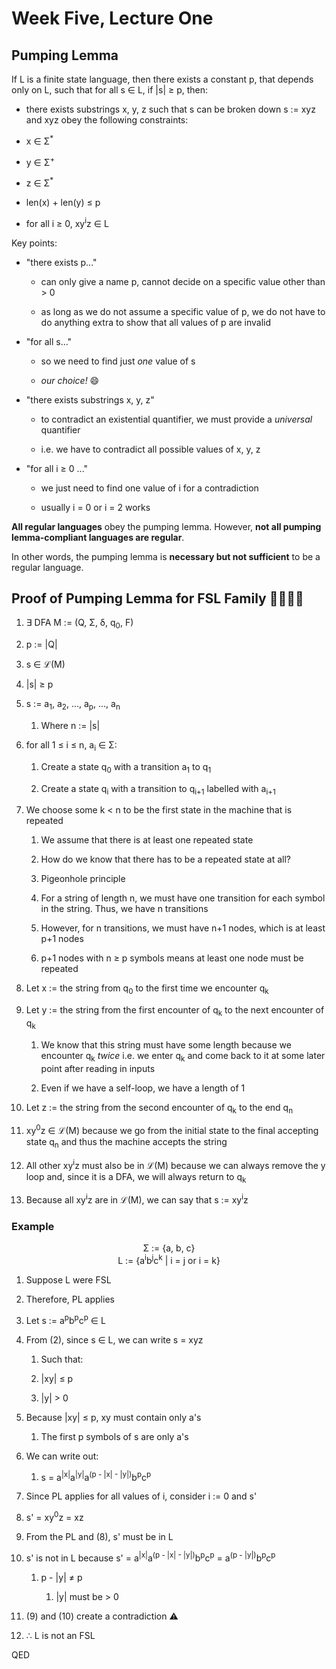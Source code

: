 # Week Five, Lecture One

## Pumping Lemma

If L is a finite state language, then there exists a constant p, that depends only on L, such that for all s ∈ L, if |s| ≥ p, then:

- there exists substrings x, y, z such that s can be broken down s := xyz and xyz obey the following constraints:

- x ∈ Σ<sup>*</sup>

- y ∈ Σ<sup>+</sup>

- z ∈ Σ<sup>*</sup>

- len(x) + len(y) ≤ p

- for all i ≥ 0, xy<sup>i</sup>z ∈ L

Key points:

- "there exists p..."
  
  - can only give a name p, cannot decide on a specific value other than > 0
  
  - as long as we do not assume a specific value of p, we do not have to do anything extra to show that all values of p are invalid

- "for all s..."
  
  - so we need to find just *one* value of s
  
  - *our choice!* 😄

- "there exists substrings x, y, z"
  
  - to contradict an existential quantifier, we must provide a *universal* quantifier
  
  - i.e. we have to contradict all possible values of x, y, z

- "for all i ≥ 0 ..."
  
  - we just need to find one value of i for a contradiction
  
  - usually i = 0 or i = 2 works

**All regular languages** obey the pumping lemma. However, **not all pumping lemma-compliant languages are regular**.

In other words, the pumping lemma is **necessary but not sufficient** to be a regular language.

## Proof of Pumping Lemma for FSL Family 👨‍👩‍👧‍👦

1. ∃ DFA M := (Q, Σ, δ, q<sub>0</sub>, F)

2. p := |Q|

3. s ∈ ℒ(M)

4. |s| ≥ p

5. s := a<sub>1</sub>, a<sub>2</sub>, ..., a<sub>p</sub>, ..., a<sub>n</sub>
   
   1. Where n := |s|

6. for all 1 ≤ i ≤ n, a<sub>i</sub> ∈ Σ:
   
   1. Create a state q<sub>0</sub> with a transition a<sub>1</sub> to q<sub>1</sub>
   
   2. Create a state q<sub>i</sub> with a transition to q<sub>i+1</sub> labelled with a<sub>i+1</sub>

7. We choose some k < n to be the first state in the machine that is repeated
   
   1. We assume that there is at least one repeated state
   
   2. How do we know that there has to be a repeated state at all?
   
   3. Pigeonhole principle
   
   4. For a string of length n, we must have one transition for each symbol in the string. Thus, we have n transitions
   
   5. However, for n transitions, we must have n+1 nodes, which is at least p+1 nodes
   
   6. p+1 nodes with n ≥ p symbols means at least one node must be repeated

8. Let x := the string from q<sub>0</sub> to the first time we encounter q<sub>k</sub>

9. Let y := the string from the first encounter of q<sub>k</sub> to the next encounter of q<sub>k</sub>
   
   1. We know that this string must have some length because we encounter q<sub>k</sub> *twice* i.e. we enter q<sub>k</sub> and come back to it at some later point after reading in inputs
   
   2. Even if we have a self-loop, we have a length of 1

10. Let z := the string from the second encounter of q<sub>k</sub> to the end q<sub>n</sub>

11. xy<sup>0</sup>z ∈ ℒ(M) because we go from the initial state to the final accepting state q<sub>n</sub> and thus the machine accepts the string

12. All other xy<sup>i</sup>z must also be in ℒ(M) because we can always remove the y loop and, since it is a DFA, we will always return to q<sub>k</sub> 

13. Because all xy<sup>i</sup>z are in ℒ(M), we can say that s := xy<sup>i</sup>z

### Example

<div align="center">
Σ := {a, b, c} <br>
L := {a<sup>i</sup>b<sup>j</sup>c<sup>k</sup> | i = j or i = k}
</div>

1. Suppose L were FSL

2. Therefore, PL applies

3. Let s := a<sup>p</sup>b<sup>p</sup>c<sup>p</sup> ∈ L

4. From (2), since s ∈ L, we can write s = xyz
   
   1. Such that:
   
   2. |xy| ≤ p
   
   3. |y| > 0

5. Because |xy| ≤ p, xy must contain only a's
   
   1. The first p symbols of s are only a's

6. We can write out:
   
   1. s = a<sup>|x|</sup>a<sup>|y|</sup>a<sup>(p - |x| - |y|)</sup>b<sup>p</sup>c<sup>p</sup>

7. Since PL applies for all values of i, consider i := 0 and s'

8. s' = xy<sup>0</sup>z = xz

9. From the PL and (8), s' must be in L

10. s' is not in L because s' = a<sup>|x|</sup>a<sup>(p - |x| - |y|)</sup>b<sup>p</sup>c<sup>p</sup> = a<sup>(p - |y|)</sup>b<sup>p</sup>c<sup>p</sup>
    
    1. p - |y| ≠ p
       
       1. |y| must be > 0

11. (9) and (10) create a contradiction ⚠️

12. ∴ L is not an FSL

QED
